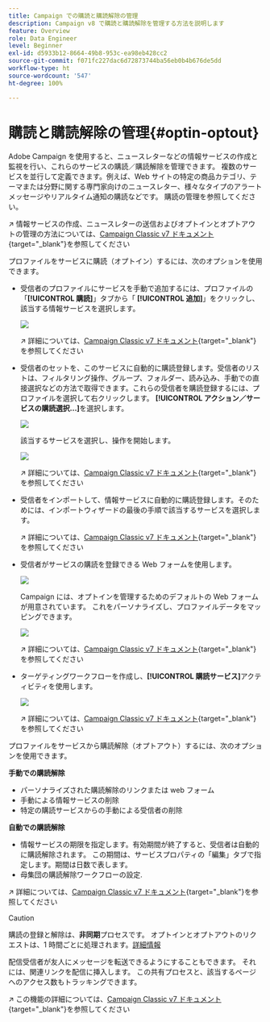 ```yaml
---
title: Campaign での購読と購読解除の管理
description: Campaign v8 で購読と購読解除を管理する方法を説明します
feature: Overview
role: Data Engineer
level: Beginner
exl-id: d5933b12-8664-49b8-953c-ea98eb428cc2
source-git-commit: f071fc227dac6d72873744ba56eb0b4b676de5dd
workflow-type: ht
source-wordcount: '547'
ht-degree: 100%

---
```


# 購読と購読解除の管理{#optin-optout}

Adobe Campaign を使用すると、ニュースレターなどの情報サービスの作成と監視を行い、これらのサービスの購読／購読解除を管理できます。 複数のサービスを並行して定義できます。例えば、Web サイトの特定の商品カテゴリ、テーマまたは分野に関する専門家向けのニュースレター、様々なタイプのアラートメッセージやリアルタイム通知の購読などです。 購読の管理を参照してください。

↗️ 情報サービスの作成、ニュースレターの送信およびオプトインとオプトアウトの管理の方法については、[Campaign Classic v7 ドキュメント](https://experienceleague.adobe.com/docs/campaign-classic/using/sending-messages/subscriptions-and-referrals/managing-subscriptions.html?lang=ja){target=&quot;_blank&quot;}を参照してください

プロファイルをサービスに購読（オプトイン）するには、次のオプションを使用できます。

* 受信者のプロファイルにサービスを手動で追加するには、プロファイルの「**[!UICONTROL 購読]**」タブから「 **[!UICONTROL 追加]**」をクリックし、該当する情報サービスを選択します。

   ![](assets/subscribe-to-a-service.png)

   ↗️ 詳細については、[Campaign Classic v7 ドキュメント](https://experienceleague.adobe.com/docs/campaign-classic/using/getting-started/profile-management/editing-a-profile.html?lang=ja#deliveries-tab){target=&quot;_blank&quot;}を参照してください

* 受信者のセットを、このサービスに自動的に購読登録します。受信者のリストは、フィルタリング操作、グループ、フォルダー、読み込み、手動での直接選択などの方法で取得できます。これらの受信者を購読登録するには、プロファイルを選択して右クリックします。 **[!UICONTROL アクション／サービスの購読選択...]**&#x200B;を選択します。

   ![](assets/subscribe-selection.png)

   該当するサービスを選択し、操作を開始します。

   ![](assets/subscribe-confirm.png)

   ↗️ 詳細については、[Campaign Classic v7 ドキュメント](https://experienceleague.adobe.com/docs/campaign-classic/using/getting-started/profile-management/editing-a-profile.html?lang=ja#deliveries-tab){target=&quot;_blank&quot;}を参照してください


* 受信者をインポートして、情報サービスに自動的に購読登録します。そのためには、インポートウィザードの最後の手順で該当するサービスを選択します。

   ↗️ 詳細については、[Campaign Classic v7 ドキュメント](https://experienceleague.adobe.com/docs/campaign-classic/using/getting-started/importing-and-exporting-data/generic-imports-exports/executing-import-jobs.html?lang=ja#step-5---additional-step-when-importing-recipients){target=&quot;_blank&quot;}を参照してください

* 受信者がサービスの購読を登録できる Web フォームを使用します。

   ![](assets/opt-in-webapp.png)

   Campaign には、オプトインを管理するためのデフォルトの Web フォームが用意されています。 これをパーソナライズし、プロファイルデータをマッピングできます。

   ![](assets/web-app.png)

   ↗️ 詳細については、[Campaign Classic v7 ドキュメント](https://experienceleague.adobe.com/docs/campaign-classic/using/designing-content/web-forms/use-cases--web-forms.html?lang=ja#create-a-subscription--form-with-double-opt-in){target=&quot;_blank&quot;}を参照してください


* ターゲティングワークフローを作成し、**[!UICONTROL 購読サービス]**&#x200B;アクティビティを使用します。

   ![](assets/wf-subscription.png)

   ↗️ 詳細については、[Campaign Classic v7 ドキュメント](https://experienceleague.adobe.com/docs/campaign-classic/using/automating-with-workflows/targeting-activities/subscription-services.html?lang=ja#example--subscribe-a-list-of-recipients-to-a-newsletter){target=&quot;_blank&quot;}を参照してください

プロファイルをサービスから購読解除（オプトアウト）するには、次のオプションを使用できます。

**手動での購読解除**

* パーソナライズされた購読解除のリンクまたは web フォーム
* 手動による情報サービスの削除
* 特定の購読サービスからの手動による受信者の削除

**自動での購読解除**

* 情報サービスの期限を指定します。有効期間が終了すると、受信者は自動的に購読解除されます。 この期間は、サービスプロパティの「編集」タブで指定します。期間は日数で表します。
* 母集団の購読解除ワークフローの設定.

↗️ 詳細については、[Campaign Classic v7 ドキュメント](https://experienceleague.adobe.com/docs/campaign-classic/using/sending-messages/subscriptions-and-referrals/managing-subscriptions.html?lang=ja#unsubscribing-a-recipient-from-a-service){target=&quot;_blank&quot;}を参照してください


>[!CAUTION]
>
>購読の登録と解除は、**非同期**&#x200B;プロセスです。 オプトインとオプトアウトのリクエストは、1 時間ごとに処理されます。[詳細情報](../dev/new-apis.md#sub-apis)

配信受信者が友人にメッセージを転送できるようにすることもできます。 それには、関連リンクを配信に挿入します。 この共有プロセスと、該当するページへのアクセス数もトラッキングできます。

↗️ この機能の詳細については、[Campaign Classic v7 ドキュメント](https://experienceleague.adobe.com/docs/campaign-classic/using/sending-messages/subscriptions-and-referrals/viral-and-social-marketing.html?lang=ja#viral-marketing--forward-to-a-friend){target=&quot;_blank&quot;}を参照してください
